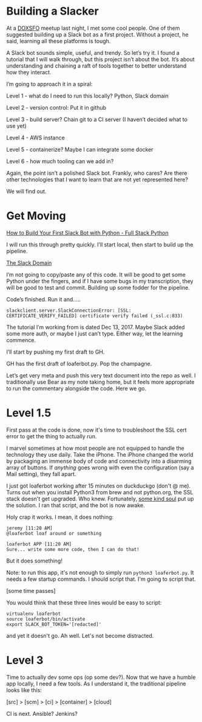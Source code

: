 # Building a Slacker
At a [DOXSFO](https://www.meetup.com/DevOps-Exchange-SanFrancisco) meetup last night, I met some cool people. One of them suggested building up a Slack bot as a first project. Without a project, he said, learning all these platforms is tough.

A Slack bot sounds simple, useful, and trendy. So let’s try it. I found a tutorial that I will walk through, but this project isn’t about the bot. It’s about understanding and chaining a raft of tools together to better understand how they interact.

I’m going to approach it in a spiral:

Level 1 - what do I need to run this locally?
Python, Slack domain

Level 2 - version control: Put it in github

Level 3 - build server? Chain git to a CI server (I haven’t decided what to use yet)

Level 4 - AWS instance

Level 5 - containerize?
Maybe I can integrate some docker

Level 6 - how much tooling can we add in?

Again, the point isn’t a polished Slack bot. Frankly, who cares? Are there other technologies that I want to learn that are not yet represented here?

We will find out.

# Get Moving

[How to Build Your First Slack Bot with Python - Full Stack Python](https://www.fullstackpython.com/blog/build-first-slack-bot-python.html)

I will run this through pretty quickly. I’ll start local, then start to build up the pipeline.

[The Slack Domain](loaferbot.slack.com)

I’m not going to copy/paste any of this code. It will be good to get some Python under the fingers, and if I have some bugs in my transcription, they will be good to test and commit. Building up some fodder for the pipeline.

Code’s finished. Run it and…..
```
slackclient.server.SlackConnectionError: [SSL: CERTIFICATE_VERIFY_FAILED] certificate verify failed (_ssl.c:833)
```

The tutorial I’m working from is dated Dec 13, 2017. Maybe Slack added some more auth, or maybe I just can’t type. Either way, let the learning commence.

I’ll start by pushing my first draft to GH.

GH has the first draft of loaferbot.py. Pop the champagne.

Let’s get very meta and push this very text document into the repo as well. I traditionally use Bear as my note taking home, but it feels more appropriate to run the commentary alongside the code. Here we go.

# Level 1.5
First pass at the code is done, now it's time to troubleshoot the SSL cert error to get the thing to actually run.

I marvel sometimes at how most people are not equipped to handle the technology they use daily.
Take the iPhone. The iPhone changed the world by packaging an immense body of code and connectivity into a disarming array of buttons. If _anything_ goes wrong with even the configuration (say a Mail setting), they fall apart.

I just got loaferbot working after 15 minutes on duckduckgo (don't @ me). Turns out when you install Python3 from brew and not python.org, the SSL stack doesn't get upgraded. Who knew. Fortunately, [some kind soul](https://stackoverflow.com/questions/44649449/brew-installation-of-python-3-6-1-ssl-certificate-verify-failed-certificate#44649450) put up the solution. I ran that script, and the bot is now awake.

Holy crap it works. 
I mean, it does nothing:

```
jeremy [11:20 AM]
@loaferbot loaf around or something

loaferbot APP [11:20 AM]
Sure... write some more code, then I can do that!
```

But it does something!

Note: to run this app, it's not enough to simply run `python3 loaferbot.py`. It needs a few startup commands. I should script that. 
I'm going to script that.

[some time passes]

You would think that these three lines would be easy to script:

```
virtualenv loaferbot
source loaferbot/bin/activate
export SLACK_BOT_TOKEN='[redacted]'
```

and yet it doesn't go. Ah well. Let's not become distracted.

# Level 3
Time to actually dev some ops (op some dev?). Now that we have a humble app locally, I need a few tools. As I understand it, the traditional pipeline looks like this:

[src] > [scm] > [ci] > [container] > [cloud]

CI is next. Ansible? Jenkins? 
